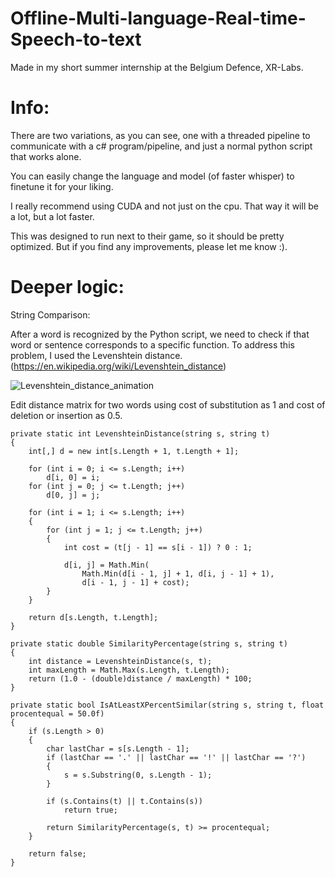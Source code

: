 # Offline-Multi-language-Real-time-Speech-to-text
Made in my short summer internship at the Belgium Defence, XR-Labs.

# Info:
There are two variations, as you can see, one with a threaded pipeline to communicate with a c# program/pipeline, and just a normal python script that works alone.

You can easily change the language and model (of faster whisper) to finetune it for your liking.

I really recommend using CUDA and not just on the cpu. That way it will be a lot, but a lot faster.

This was designed to run next to their game, so it should be pretty optimized. But if you find any improvements, please let me know :).

# Deeper logic:

String Comparison:

After a word is recognized by the Python script, we need to check if that word or sentence corresponds to a specific function. 
To address this problem, I used the Levenshtein distance. (https://en.wikipedia.org/wiki/Levenshtein_distance)

![Levenshtein_distance_animation](https://github.com/user-attachments/assets/2f971679-5836-47ce-8cdc-cc4b5836ba52)

Edit distance matrix for two words using cost of substitution as 1 and cost of deletion or insertion as 0.5.

    private static int LevenshteinDistance(string s, string t)
    {
        int[,] d = new int[s.Length + 1, t.Length + 1];

        for (int i = 0; i <= s.Length; i++)
            d[i, 0] = i;
        for (int j = 0; j <= t.Length; j++)
            d[0, j] = j;

        for (int i = 1; i <= s.Length; i++)
        {
            for (int j = 1; j <= t.Length; j++)
            {
                int cost = (t[j - 1] == s[i - 1]) ? 0 : 1;

                d[i, j] = Math.Min(
                    Math.Min(d[i - 1, j] + 1, d[i, j - 1] + 1),
                    d[i - 1, j - 1] + cost);
            }
        }

        return d[s.Length, t.Length];
    }
    
    private static double SimilarityPercentage(string s, string t)
    {
        int distance = LevenshteinDistance(s, t);
        int maxLength = Math.Max(s.Length, t.Length);
        return (1.0 - (double)distance / maxLength) * 100;
    }
    
    private static bool IsAtLeastXPercentSimilar(string s, string t, float procentequal = 50.0f)
    {
        if (s.Length > 0)
        {
            char lastChar = s[s.Length - 1];
            if (lastChar == '.' || lastChar == '!' || lastChar == '?')
            {
                s = s.Substring(0, s.Length - 1);
            }

            if (s.Contains(t) || t.Contains(s))
                return true;

            return SimilarityPercentage(s, t) >= procentequal;
        }

        return false;
    }

